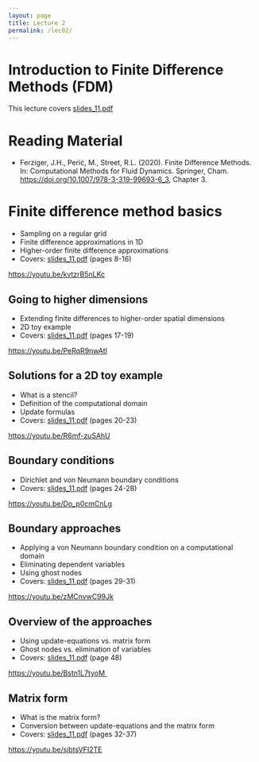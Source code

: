 ```yaml
---
layout: page
title: Lecture 2
permalink: /lec02/
---
```


<h1>Introduction to Finite Difference Methods (FDM)</h1>

<p>This lecture covers <a class="instructure_file_link instructure_scribd_file inline_disabled" title="slides_11.pdf" href="https://absalon.ku.dk/courses/72771/files/8258608?wrap=1" target="_blank" rel="noopener" data-api-endpoint="https://absalon.ku.dk/api/v1/courses/72771/files/8258608" data-api-returntype="File">slides_11.pdf</a></p>
<h1>Reading Material</h1>
<ul>
    <li>Ferziger, J.H., Perić, M., Street, R.L. (2020). Finite Difference Methods. In: Computational Methods for Fluid Dynamics. Springer, Cham. <a href="https://doi.org/10.1007/978-3-319-99693-6_3" target="_blank" rel="noopener">https://doi.org/10.1007/978-3-319-99693-6_3</a>, Chapter 3.</li>
</ul>
<h1>Finite difference method basics</h1>
<ul>
    <li>Sampling on a regular grid</li>
    <li>Finite difference approximations in 1D</li>
    <li>Higher-order finite difference approximations</li>
    <li>Covers: <a class="instructure_file_link instructure_scribd_file inline_disabled" title="slides_11.pdf" href="https://absalon.ku.dk/courses/72771/files/8258608?wrap=1" target="_blank" rel="noopener" data-api-endpoint="https://absalon.ku.dk/api/v1/courses/72771/files/8258608" data-api-returntype="File">slides_11.pdf</a><span class="instructure_file_holder link_holder">&nbsp;(pages 8-16)</span></li>
</ul>
<p><a href="https://youtu.be/kvtzrB5nLKc" target="_blank" rel="noopener">https://youtu.be/kvtzrB5nLKc</a></p>
<h2>Going to higher dimensions</h2>
<ul>
    <li>Extending finite differences to higher-order spatial dimensions</li>
    <li>2D toy example</li>
    <li>Covers: <a class="instructure_file_link instructure_scribd_file inline_disabled" title="slides_11.pdf" href="https://absalon.ku.dk/courses/72771/files/8258608?wrap=1" target="_blank" rel="noopener" data-api-endpoint="https://absalon.ku.dk/api/v1/courses/72771/files/8258608" data-api-returntype="File">slides_11.pdf</a><span class="instructure_file_holder link_holder">&nbsp;(pages 17-19)</span></li>
</ul>
<p><span class="instructure_file_holder link_holder"><a href="https://youtu.be/PeRqR9nwAtI" target="_blank" rel="noopener">https://youtu.be/PeRqR9nwAtI</a> <br /></span></p>
<h2>Solutions for a 2D toy example</h2>
<ul>
    <li>What is a stencil?</li>
    <li>Definition of the computational domain</li>
    <li>Update formulas</li>
    <li>Covers: <a class="instructure_file_link instructure_scribd_file inline_disabled" title="slides_11.pdf" href="https://absalon.ku.dk/courses/72771/files/8258608?wrap=1" target="_blank" rel="noopener" data-api-endpoint="https://absalon.ku.dk/api/v1/courses/72771/files/8258608" data-api-returntype="File">slides_11.pdf</a><span class="instructure_file_holder link_holder">&nbsp;(pages 20-23)</span></li>
</ul>
<p><span class="instructure_file_holder link_holder"><a href="https://youtu.be/R6mf-zuSAhU" target="_blank" rel="noopener">https://youtu.be/R6mf-zuSAhU</a> <br /></span></p>
<h2>Boundary conditions</h2>
<ul>
    <li>Dirichlet and von Neumann boundary conditions</li>
    <li>Covers: <a class="instructure_file_link instructure_scribd_file inline_disabled" title="slides_11.pdf" href="https://absalon.ku.dk/courses/72771/files/8258608?wrap=1" target="_blank" rel="noopener" data-api-endpoint="https://absalon.ku.dk/api/v1/courses/72771/files/8258608" data-api-returntype="File">slides_11.pdf</a><span class="instructure_file_holder link_holder">&nbsp;(pages 24-28)</span></li>
</ul>
<p><span class="instructure_file_holder link_holder"><a href="https://youtu.be/Do_p0cmCnLg" target="_blank" rel="noopener">https://youtu.be/Do_p0cmCnLg</a> <br /></span></p>
<h2>Boundary approaches</h2>
<ul>
    <li>Applying a von Neumann boundary condition on a computational domain</li>
    <li>Eliminating dependent variables</li>
    <li>Using ghost nodes</li>
    <li>Covers: <a class="instructure_file_link instructure_scribd_file inline_disabled" title="slides_11.pdf" href="https://absalon.ku.dk/courses/72771/files/8258608?wrap=1" target="_blank" rel="noopener" data-api-endpoint="https://absalon.ku.dk/api/v1/courses/72771/files/8258608" data-api-returntype="File">slides_11.pdf</a><span class="instructure_file_holder link_holder">&nbsp;(pages 29-31)</span></li>
</ul>
<p><span class="instructure_file_holder link_holder"><a href="https://youtu.be/zMCnvwC99Jk" target="_blank" rel="noopener">https://youtu.be/zMCnvwC99Jk</a> <br /></span></p>
<h2>Overview of the approaches</h2>
<ul>
    <li>Using update-equations vs. matrix form</li>
    <li>Ghost nodes vs. elimination of variables</li>
    <li>Covers: <a class="instructure_file_link instructure_scribd_file inline_disabled" title="slides_11.pdf" href="https://absalon.ku.dk/courses/72771/files/8258608?wrap=1" target="_blank" rel="noopener" data-api-endpoint="https://absalon.ku.dk/api/v1/courses/72771/files/8258608" data-api-returntype="File">slides_11.pdf</a><span class="instructure_file_holder link_holder">&nbsp;(page 48)</span></li>
</ul>
<p><span class="instructure_file_holder link_holder"><a href="https://youtu.be/Bstn1L7tyoM" target="_blank" rel="noopener">https://youtu.be/Bstn1L7tyoM&nbsp;</a> <br /></span></p>
<h2>Matrix form</h2>
<ul>
    <li>What is the matrix form?</li>
    <li>Conversion between update-equations and the matrix form</li>
    <li>Covers: <a class="instructure_file_link instructure_scribd_file inline_disabled" title="slides_11.pdf" href="https://absalon.ku.dk/courses/72771/files/8258608?wrap=1" target="_blank" rel="noopener" data-api-endpoint="https://absalon.ku.dk/api/v1/courses/72771/files/8258608" data-api-returntype="File">slides_11.pdf</a><span class="instructure_file_holder link_holder">&nbsp;(pages 32-37)</span></li>
</ul>
<p><span class="instructure_file_holder link_holder"><a href="https://youtu.be/sjbtsVFI2TE" target="_blank" rel="noopener">https://youtu.be/sjbtsVFI2TE</a> </span></p>

